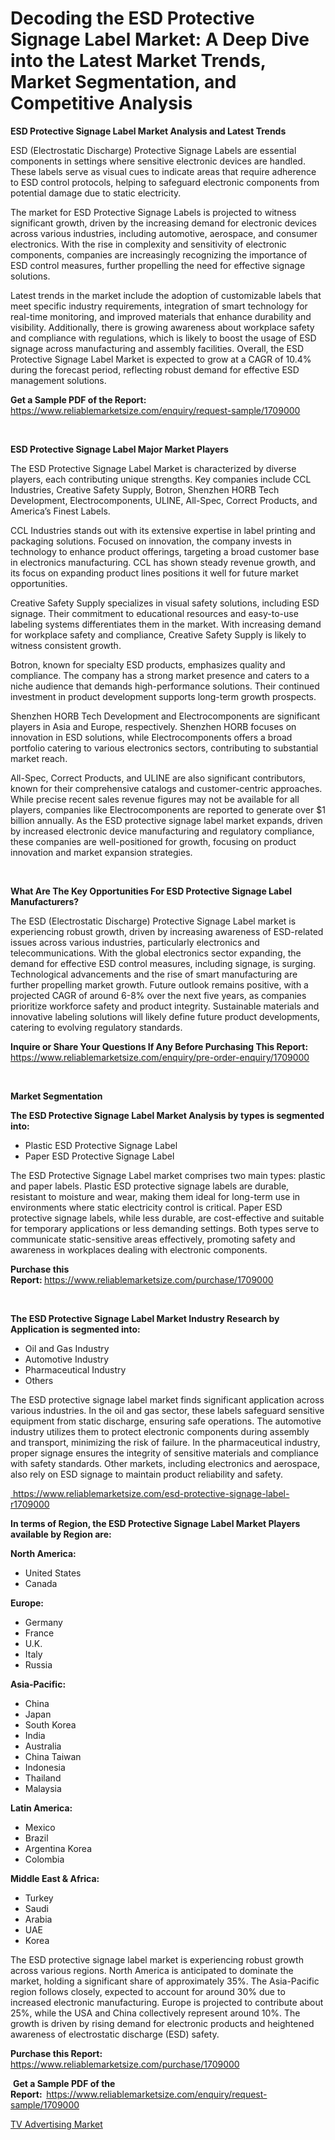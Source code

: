 <p><h1>Decoding the ESD Protective Signage Label Market: A Deep Dive into the Latest Market Trends, Market Segmentation, and Competitive Analysis</h1></p><p><strong>ESD Protective Signage Label Market Analysis and Latest Trends</strong></p>
<p><p>ESD (Electrostatic Discharge) Protective Signage Labels are essential components in settings where sensitive electronic devices are handled. These labels serve as visual cues to indicate areas that require adherence to ESD control protocols, helping to safeguard electronic components from potential damage due to static electricity. </p><p>The market for ESD Protective Signage Labels is projected to witness significant growth, driven by the increasing demand for electronic devices across various industries, including automotive, aerospace, and consumer electronics. With the rise in complexity and sensitivity of electronic components, companies are increasingly recognizing the importance of ESD control measures, further propelling the need for effective signage solutions.</p><p>Latest trends in the market include the adoption of customizable labels that meet specific industry requirements, integration of smart technology for real-time monitoring, and improved materials that enhance durability and visibility. Additionally, there is growing awareness about workplace safety and compliance with regulations, which is likely to boost the usage of ESD signage across manufacturing and assembly facilities. Overall, the ESD Protective Signage Label Market is expected to grow at a CAGR of 10.4% during the forecast period, reflecting robust demand for effective ESD management solutions.</p></p>
<p><strong>Get a Sample PDF of the Report:&nbsp;</strong> <a href="https://www.reliablemarketsize.com/enquiry/request-sample/1709000?utm_campaign=1133&utm_medium=2&utm_source=Github&utm_content=ia&utm_term=10012025&utm_id=esd-protective-signage-label">https://www.reliablemarketsize.com/enquiry/request-sample/1709000</a></p>
<p>&nbsp;</p>
<p><strong>ESD Protective Signage Label Major Market Players</strong></p>
<p><p>The ESD Protective Signage Label Market is characterized by diverse players, each contributing unique strengths. Key companies include CCL Industries, Creative Safety Supply, Botron, Shenzhen HORB Tech Development, Electrocomponents, ULINE, All-Spec, Correct Products, and America’s Finest Labels.</p><p>CCL Industries stands out with its extensive expertise in label printing and packaging solutions. Focused on innovation, the company invests in technology to enhance product offerings, targeting a broad customer base in electronics manufacturing. CCL has shown steady revenue growth, and its focus on expanding product lines positions it well for future market opportunities.</p><p>Creative Safety Supply specializes in visual safety solutions, including ESD signage. Their commitment to educational resources and easy-to-use labeling systems differentiates them in the market. With increasing demand for workplace safety and compliance, Creative Safety Supply is likely to witness consistent growth.</p><p>Botron, known for specialty ESD products, emphasizes quality and compliance. The company has a strong market presence and caters to a niche audience that demands high-performance solutions. Their continued investment in product development supports long-term growth prospects.</p><p>Shenzhen HORB Tech Development and Electrocomponents are significant players in Asia and Europe, respectively. Shenzhen HORB focuses on innovation in ESD solutions, while Electrocomponents offers a broad portfolio catering to various electronics sectors, contributing to substantial market reach.</p><p>All-Spec, Correct Products, and ULINE are also significant contributors, known for their comprehensive catalogs and customer-centric approaches. While precise recent sales revenue figures may not be available for all players, companies like Electrocomponents are reported to generate over $1 billion annually. As the ESD protective signage label market expands, driven by increased electronic device manufacturing and regulatory compliance, these companies are well-positioned for growth, focusing on product innovation and market expansion strategies.</p></p>
<p>&nbsp;</p>
<p><strong>What Are The Key Opportunities For ESD Protective Signage Label Manufacturers?</strong></p>
<p><p>The ESD (Electrostatic Discharge) Protective Signage Label market is experiencing robust growth, driven by increasing awareness of ESD-related issues across various industries, particularly electronics and telecommunications. With the global electronics sector expanding, the demand for effective ESD control measures, including signage, is surging. Technological advancements and the rise of smart manufacturing are further propelling market growth. Future outlook remains positive, with a projected CAGR of around 6-8% over the next five years, as companies prioritize workforce safety and product integrity. Sustainable materials and innovative labeling solutions will likely define future product developments, catering to evolving regulatory standards.</p></p>
<p><strong>Inquire or Share Your Questions If Any Before Purchasing This Report:</strong> <a href="https://www.reliablemarketsize.com/enquiry/pre-order-enquiry/1709000?utm_campaign=1133&utm_medium=2&utm_source=Github&utm_content=ia&utm_term=10012025&utm_id=esd-protective-signage-label">https://www.reliablemarketsize.com/enquiry/pre-order-enquiry/1709000</a></p>
<p>&nbsp;</p>
<p><strong>Market Segmentation</strong></p>
<p><strong>The ESD Protective Signage Label Market Analysis by types is segmented into:</strong></p>
<p><ul><li>Plastic ESD Protective Signage Label</li><li>Paper ESD Protective Signage Label</li></ul></p>
<p><p>The ESD Protective Signage Label market comprises two main types: plastic and paper labels. Plastic ESD protective signage labels are durable, resistant to moisture and wear, making them ideal for long-term use in environments where static electricity control is critical. Paper ESD protective signage labels, while less durable, are cost-effective and suitable for temporary applications or less demanding settings. Both types serve to communicate static-sensitive areas effectively, promoting safety and awareness in workplaces dealing with electronic components.</p></p>
<p><strong>Purchase this Report:&nbsp;</strong><a href="https://www.reliablemarketsize.com/purchase/1709000?utm_campaign=1133&utm_medium=2&utm_source=Github&utm_content=ia&utm_term=10012025&utm_id=esd-protective-signage-label">https://www.reliablemarketsize.com/purchase/1709000</a></p>
<p>&nbsp;</p>
<p><strong>The ESD Protective Signage Label Market Industry Research by Application is segmented into:</strong></p>
<p><ul><li>Oil and Gas Industry</li><li>Automotive Industry</li><li>Pharmaceutical Industry</li><li>Others</li></ul></p>
<p><p>The ESD protective signage label market finds significant application across various industries. In the oil and gas sector, these labels safeguard sensitive equipment from static discharge, ensuring safe operations. The automotive industry utilizes them to protect electronic components during assembly and transport, minimizing the risk of failure. In the pharmaceutical industry, proper signage ensures the integrity of sensitive materials and compliance with safety standards. Other markets, including electronics and aerospace, also rely on ESD signage to maintain product reliability and safety.</p></p>
<p><a href="https://www.reliablemarketsize.com/esd-protective-signage-label-r1709000?utm_campaign=1133&utm_medium=2&utm_source=Github&utm_content=ia&utm_term=10012025&utm_id=esd-protective-signage-label">&nbsp;https://www.reliablemarketsize.com/esd-protective-signage-label-r1709000</a></p>
<p><strong>In terms of Region, the ESD Protective Signage Label Market Players available by Region are:</strong></p>
<p>
    <p> <strong> North America: </strong>
        <ul>
            <li>United States</li>
            <li>Canada</li>
        </ul>
        </p> 
    <p> <strong> Europe: </strong>
        <ul>
            <li>Germany</li>
            <li>France</li>
            <li>U.K.</li>
            <li>Italy</li>
            <li>Russia</li>
        </ul>
        </p> 
    <p> <strong> Asia-Pacific: </strong>
        <ul>
            <li>China</li>
            <li>Japan</li>
            <li>South Korea</li>
            <li>India</li>
            <li>Australia</li>
            <li>China Taiwan</li>
            <li>Indonesia</li>
            <li>Thailand</li>
            <li>Malaysia</li>
        </ul>
        </p> 
    <p> <strong> Latin America: </strong>
        <ul>
            <li>Mexico</li>
            <li>Brazil</li>
            <li>Argentina Korea</li>
            <li>Colombia</li>
        </ul>
        </p> 
    <p> <strong> Middle East & Africa: </strong>
        <ul>
            <li>Turkey</li>
            <li>Saudi</li>
            <li>Arabia</li>
            <li>UAE</li>
            <li>Korea</li>
        </ul>
    </p>
    </p>
<p><p>The ESD protective signage label market is experiencing robust growth across various regions. North America is anticipated to dominate the market, holding a significant share of approximately 35%. The Asia-Pacific region follows closely, expected to account for around 30% due to increased electronic manufacturing. Europe is projected to contribute about 25%, while the USA and China collectively represent around 10%. The growth is driven by rising demand for electronic products and heightened awareness of electrostatic discharge (ESD) safety.</p></p>
<p><strong>Purchase this Report: </strong><a href="https://www.reliablemarketsize.com/purchase/1709000?utm_campaign=1133&utm_medium=2&utm_source=Github&utm_content=ia&utm_term=10012025&utm_id=esd-protective-signage-label">https://www.reliablemarketsize.com/purchase/1709000</a></p>
<p>&nbsp;<strong>Get a Sample PDF of the Report:&nbsp;&nbsp;</strong><a href="https://www.reliablemarketsize.com/enquiry/request-sample/1709000?utm_campaign=1133&utm_medium=2&utm_source=Github&utm_content=ia&utm_term=10012025&utm_id=esd-protective-signage-label">https://www.reliablemarketsize.com/enquiry/request-sample/1709000</a></p>
<p><strong></strong></p>
<p><p><a href="https://github.com/WillieWoodard/Market-Research-Report-List-7/blob/main/tv-advertising-market.md?utm_campaign=1133&utm_medium=2&utm_source=Github&utm_content=ia&utm_term=10012025&utm_id=esd-protective-signage-label">TV Advertising Market</a></p></p>